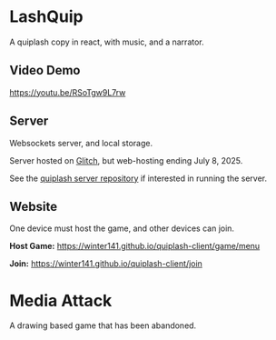 # LashQuip

A quiplash copy in react, with music, and a narrator.

## Video Demo

https://youtu.be/RSoTgw9L7rw

## Server

Websockets server, and local storage.

Server hosted on [Glitch](https://glitch.com/), but web-hosting ending July 8, 2025.

See the [quiplash server repository](https://github.com/winter141/quiplash-server) if interested in running the server.

## Website

One device must host the game, and other devices can join.

**Host Game:** https://winter141.github.io/quiplash-client/game/menu

**Join:** https://winter141.github.io/quiplash-client/join

# Media Attack

A drawing based game that has been abandoned.
